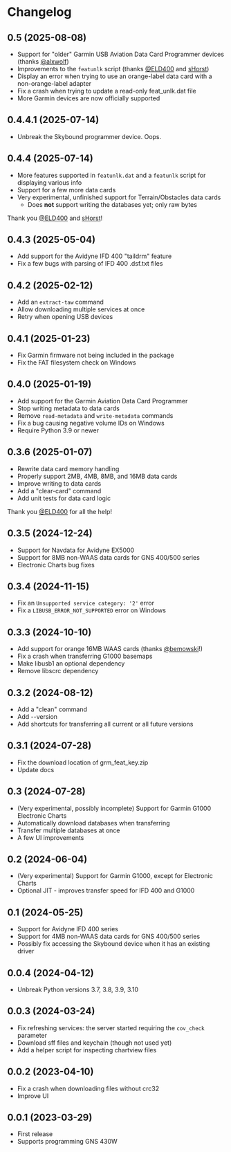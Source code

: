 # Changelog

## 0.5 (2025-08-08)
- Support for "older" Garmin USB Aviation Data Card Programmer devices (thanks [@alxwolf](https://github.com/alxwolf))
- Improvements to the `featunlk` script (thanks [@ELD400](https://github.com/ELD400) and [sHorst](https://github.com/sHorst))
- Display an error when trying to use an orange-label data card with a non-orange-label adapter
- Fix a crash when trying to update a read-only feat_unlk.dat file
- More Garmin devices are now officially supported

## 0.4.4.1 (2025-07-14)
- Unbreak the Skybound programmer device. Oops.

## 0.4.4 (2025-07-14)
- More features supported in `featunlk.dat` and a `featunlk` script for displaying various info
- Support for a few more data cards
- Very experimental, unfinished support for Terrain/Obstacles data cards
  - Does **not** support writing the databases yet; only raw bytes

Thank you [@ELD400](https://github.com/ELD400) and [sHorst](https://github.com/sHorst)!

## 0.4.3 (2025-05-04)
- Add support for the Avidyne IFD 400 "taildrm" feature
- Fix a few bugs with parsing of IFD 400 .dsf.txt files

## 0.4.2 (2025-02-12)
- Add an `extract-taw` command
- Allow downloading multiple services at once
- Retry when opening USB devices

## 0.4.1 (2025-01-23)
- Fix Garmin firmware not being included in the package
- Fix the FAT filesystem check on Windows

## 0.4.0 (2025-01-19)
- Add support for the Garmin Aviation Data Card Programmer
- Stop writing metadata to data cards
- Remove `read-metadata` and `write-metadata` commands
- Fix a bug causing negative volume IDs on Windows
- Require Python 3.9 or newer

## 0.3.6 (2025-01-07)
- Rewrite data card memory handling
- Properly support 2MB, 4MB, 8MB, and 16MB data cards
- Improve writing to data cards
- Add a "clear-card" command
- Add unit tests for data card logic

Thank you [@ELD400](https://github.com/ELD400) for all the help!

## 0.3.5 (2024-12-24)
- Support for Navdata for Avidyne EX5000
- Support for 8MB non-WAAS data cards for GNS 400/500 series
- Electronic Charts bug fixes

## 0.3.4 (2024-11-15)
- Fix an `Unsupported service category: '2'` error
- Fix a `LIBUSB_ERROR_NOT_SUPPORTED` error on Windows

## 0.3.3 (2024-10-10)
- Add support for orange 16MB WAAS cards (thanks [@bemowski](https://github.com/bemowski)!)
- Fix a crash when transferring G1000 basemaps
- Make libusb1 an optional dependency
- Remove libscrc dependency

## 0.3.2 (2024-08-12)
- Add a "clean" command
- Add --version
- Add shortcuts for transferring all current or all future versions

## 0.3.1 (2024-07-28)
- Fix the download location of grm_feat_key.zip
- Update docs

## 0.3 (2024-07-28)
- (Very experimental, possibly incomplete) Support for Garmin G1000 Electronic Charts
- Automatically download databases when transferring
- Transfer multiple databases at once
- A few UI improvements

## 0.2 (2024-06-04)
- (Very experimental) Support for Garmin G1000, except for Electronic Charts
- Optional JIT - improves transfer speed for IFD 400 and G1000

## 0.1 (2024-05-25)
- Support for Avidyne IFD 400 series
- Support for 4MB non-WAAS data cards for GNS 400/500 series
- Possibly fix accessing the Skybound device when it has an existing driver

## 0.0.4 (2024-04-12)
- Unbreak Python versions 3.7, 3.8, 3.9, 3.10

## 0.0.3 (2024-03-24)
- Fix refreshing services: the server started requiring the `cov_check` parameter
- Download sff files and keychain (though not used yet)
- Add a helper script for inspecting chartview files

## 0.0.2 (2023-04-10)
- Fix a crash when downloading files without crc32
- Improve UI

## 0.0.1 (2023-03-29)
- First release
- Supports programming GNS 430W
